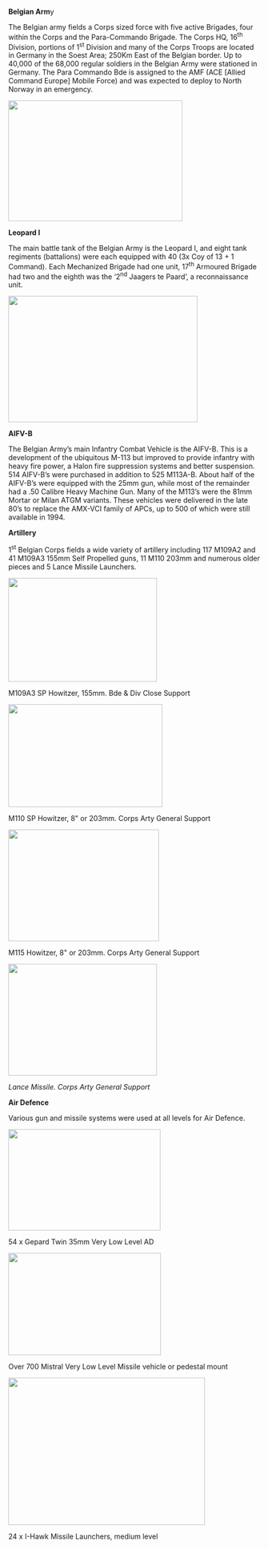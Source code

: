 **Belgian Arm**y

The Belgian army fields a Corps sized force with five active Brigades,
four within the Corps and the Para-Commando Brigade. The Corps HQ,
16<sup>th</sup> Division, portions of 1<sup>st</sup> Division and many
of the Corps Troops are located in Germany in the Soest Area; 250Km East
of the Belgian border. Up to 40,000 of the 68,000 regular soldiers in
the Belgian Army were stationed in Germany. The Para Commando Bde is
assigned to the AMF (ACE \[Allied Command Europe\] Mobile Force) and was
expected to deploy to North Norway in an emergency.

<img src="/assets\images\nato\be\army\media\image1.jpg" style="width:3.62292in;height:2.50625in" />

**Leopard I**

The main battle tank of the Belgian Army is the Leopard I, and eight
tank regiments (battalions) were each equipped with 40 (3x Coy of 13 + 1
Command). Each Mechanized Brigade had one unit, 17<sup>th</sup> Armoured
Brigade had two and the eighth was the ‘2<sup>nd</sup> Jaagers te
Paard’, a reconnaissance unit.

<img src="/assets\images\nato\be\army\media\image2.jpeg" style="width:3.93542in;height:2.625in" />

**AIFV-B**

The Belgian Army’s main Infantry Combat Vehicle is the AIFV-B. This is a
development of the ubiquitous M-113 but improved to provide infantry
with heavy fire power, a Halon fire suppression systems and better
suspension. 514 AIFV-B’s were purchased in addition to 525 M113A-B.
About half of the AIFV-B’s were equipped with the 25mm gun, while most
of the remainder had a .50 Calibre Heavy Machine Gun. Many of the M113’s
were the 81mm Mortar or Milan ATGM variants. These vehicles were
delivered in the late 80’s to replace the AMX-VCI family of APCs, up to
500 of which were still available in 1994.

**Artillery**

1<sup>st</sup> Belgian Corps fields a wide variety of artillery
including 117 M109A2 and 41 M109A3 155mm Self Propelled guns, 11 M110
203mm and numerous older pieces and 5 Lance Missile Launchers.

<img src="/assets\images\nato\be\army\media\image3.jpg" style="width:3.0931in;height:2.15625in" />

M109A3 SP Howitzer, 155mm. Bde & Div Close Support

<img src="/assets\images\nato\be\army\media\image4.jpg" style="width:3.20313in;height:2.13542in" />

M110 SP Howitzer, 8" or 203mm. Corps Arty General Support

<img src="/assets\images\nato\be\army\media\image5.jpeg" style="width:3.13611in;height:2.32073in" />

M115 Howitzer, 8" or 203mm. Corps Arty General Support

<img src="/assets\images\nato\be\army\media\image6.jpeg" style="width:3.09647in;height:2.32235in" />

*Lance Missile. Corps Arty General Support*

**Air Defence**

Various gun and missile systems were used at all levels for Air Defence.

<img src="/assets\images\nato\be\army\media\image7.jpeg" style="width:3.16518in;height:2.11114in" />

54 x Gepard Twin 35mm Very Low Level AD

<img src="/assets\images\nato\be\army\media\image8.jpg" style="width:3.17747in;height:2.11967in" />

Over 700 Mistral Very Low Level Missile vehicle or pedestal mount

<img src="/assets\images\nato\be\army\media\image9.jpg" style="width:4.08933in;height:3.067in" />

24 x I-Hawk Missile Launchers, medium level
